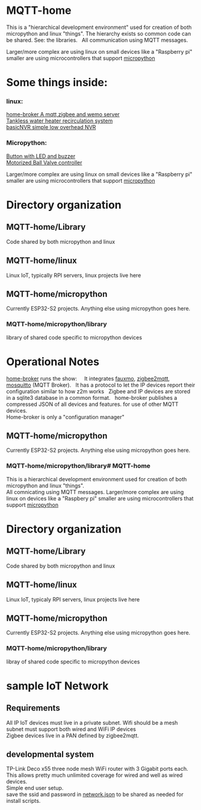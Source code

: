 # MQTT-home
This is a "hierarchical development environment" used for creation of both micropython and linux "things". The hierarchy exists so common code can be shared. See: the libraries.    
All communication using MQTT messages.

Larger/more complex are using linux on small devices like a "Raspberry pi"
smaller are using microcontrollers that support [micropython](https://micropython.org/)

# Some things inside:
### linux:         
[home-broker A mqtt,zigbee and wemo server](https://github.com/jdodgen/MQTT-home/tree/main/linux/home-broker)       
[Tankless water heater recirculation system](https://github.com/jdodgen/MQTT-home/tree/main/linux/hot-water-recirc)       
[basicNVR simple low overhead NVR](https://github.com/jdodgen/MQTT-home/tree/main/linux/basicNVR)       
### Micropython:          
[Button with LED and buzzer](https://github.com/jdodgen/MQTT-home/tree/main/micropython/LED-Piezo-Button)         
[Motorized Ball Valve controller](https://github.com/jdodgen/MQTT-home/tree/main/micropython/ball_valve_controller)          

Larger/more complex are using linux on small devices like a "Raspberry pi"
smaller are using microcontrollers that support [micropython](https://micropython.org/)   

# Directory organization
## MQTT-home/Library
Code shared by both micropython and linux
## MQTT-home/linux
Linux IoT, typically RPI servers, linux projects live here
## MQTT-home/micropython
Currently ESP32-S2 projects. Anything else using micropython goes here.
### MQTT-home/micropython/library
library of shared code specific to micropython devices

# Operational Notes
[home-broker](https://github.com/jdodgen/MQTT-home/tree/main/linux/home-broker) runs the show:    
It integrates [fauxmo](https://github.com/n8henrie/fauxmo), [zigbee2mqtt](https://github.com/Koenkk/zigbee2mqtt), [mosquitto](https://github.com/eclipse/mosquitto) (MQTT Broker).  
It has a protocol to let the IP devices report their configuration similar to how z2m works  
Zigbee and IP devices are stored in a sqlite3 database in a common format.  
home-broker publishes a compressed JSON of all devices and features. for use of other MQTT devices.   
Home-broker is only a "configuration manager"



## MQTT-home/micropython
Currently ESP32-S2 projects. Anything else using micropython goes here.
### MQTT-home/micropython/library# MQTT-home
This is a hierarchical development environment used for creation of both micropython and linux "things".  
All comnicating using MQTT messages.
Larger/more complex are using linux on devices like a "Raspbery pi"
smaller are using microcontrollers that support [micropython](https://micropython.org/)

# Directory organization
## MQTT-home/Library
Code shared by both micropython and linux
## MQTT-home/linux
Linux IoT, typicaly RPI servers, linux projects live here
## MQTT-home/micropython
Currently ESP32-S2 projects. Anything else using micropython goes here.
### MQTT-home/micropython/library
libray of shared code specific to micropython devices

# sample IoT Network
## Requirements
All IP IoT devices must live in a private subnet. Wifi should be a mesh   
subnet must support both wired and WiFi IP devices  
Zigbee devices live in a PAN defined by zigbee2mqtt.    
## developmental system
TP-Link Deco x55 three node mesh WiFi router with 3 Gigabit ports each.  
This allows pretty much unlimited coverage for wired and well as wired devices.  
Simple end user setup.  
save the ssid and password in [network.json](https://github.com/jdodgen/MQTT-home/network.json)
to be shared as needed for install scripts.









